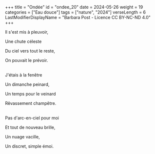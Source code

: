 +++
title = "Ondée"
id = "ondee_20"
date = 2024-05-26
weight = 19
categories = ["Eau douce"]
tags = ["nature", "2024"]
verseLength = 6
LastModifierDisplayName = "Barbara Post - Licence CC BY-NC-ND 4.0"
+++

Il s'est mis à pleuvoir,

Une chute céleste

Du ciel vers tout le reste,

On pouvait le prévoir.

 \
J'étais à la fenêtre

Un dimanche peinard,

Un temps pour le veinard

Rêvassement champêtre.

 \
Pas d'arc-en-ciel pour moi

Et tout de nouveau brille,

Un nuage vacille,

Un discret, simple émoi.
